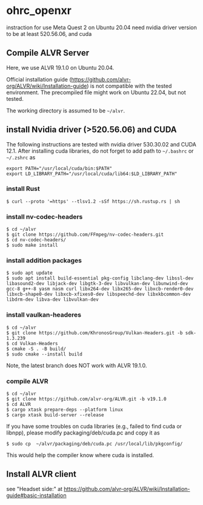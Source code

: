 # ohrc_openxr

instraction for use Meta Quest 2 on Ubuntu 20.04
need nvidia driver version to be at least 520.56.06, and cuda

## Compile ALVR Server
Here, we use ALVR 19.1.0 on Ubuntu 20.04.

Official installation guide (https://github.com/alvr-org/ALVR/wiki/Installation-guide) is not compatible with the tested environment. The precompiled file might work on Ubuntu 22.04, but not tested.

The working directory is assumed to be `~/alvr`.

## install Nvidia driver (>520.56.06) and CUDA

The following instructions are tested with nvidia driver 530.30.02 and CUDA 12.1.
After installing cuda libraries, do not forget to add path to `~/.bashrc` or `~/.zshrc` as
```
export PATH="/usr/local/cuda/bin:$PATH"
export LD_LIBRARY_PATH="/usr/local/cuda/lib64:$LD_LIBRARY_PATH"
```


### install Rust
```
$ curl --proto '=https' --tlsv1.2 -sSf https://sh.rustup.rs | sh
```
### install nv-codec-headers
```
$ cd ~/alvr
$ git clone https://github.com/FFmpeg/nv-codec-headers.git
$ cd nv-codec-headers/
$ sudo make install
```

### install addition packages  
```
$ sudo apt update
$ sudo apt install build-essential pkg-config libclang-dev libssl-dev libasound2-dev libjack-dev libgtk-3-dev libvulkan-dev libunwind-dev gcc-8 g++-8 yasm nasm curl libx264-dev libx265-dev libxcb-render0-dev libxcb-shape0-dev libxcb-xfixes0-dev libspeechd-dev libxkbcommon-dev libdrm-dev libva-dev libvulkan-dev
```

### install vaulkan-headeres
```
$ cd ~/alvr
$ git clone https://github.com/KhronosGroup/Vulkan-Headers.git -b sdk-1.3.239
$ cd Vulkan-Headers
$ cmake -S . -B build/
$ sudo cmake --install build
```
Note, the latest branch does NOT work with ALVR 19.1.0.

### compile ALVR
```
$ cd ~/alvr
$ git clone https://github.com/alvr-org/ALVR.git -b v19.1.0
$ cd ALVR
$ cargo xtask prepare-deps --platform linux
$ cargo xtask build-server --release 
```

If you have some troubles on cuda libraries (e.g., failed to find cuda or libnpp), please modify packaging/deb/cuda.pc and copy it as
```
$ sudo cp  ~/alvr/packaging/deb/cuda.pc /usr/local/lib/pkgconfig/
```
This would help the compiler know where cuda is installed.

## Install ALVR client 
see "Headset side:" at https://github.com/alvr-org/ALVR/wiki/Installation-guide#basic-installation